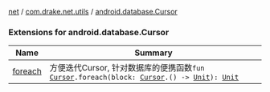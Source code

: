 [net](../../index.md) / [com.drake.net.utils](../index.md) / [android.database.Cursor](./index.md)

### Extensions for android.database.Cursor

| Name | Summary |
|---|---|
| [foreach](foreach.md) | 方便迭代Cursor, 针对数据库的便携函数`fun `[`Cursor`](https://developer.android.com/reference/android/database/Cursor.html)`.foreach(block: `[`Cursor`](https://developer.android.com/reference/android/database/Cursor.html)`.() -> `[`Unit`](https://kotlinlang.org/api/latest/jvm/stdlib/kotlin/-unit/index.html)`): `[`Unit`](https://kotlinlang.org/api/latest/jvm/stdlib/kotlin/-unit/index.html) |
